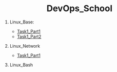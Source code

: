 <h1 align="center">DevOps_School</h1>

1. Linux_Base:
    - [Task1_Part1](Linux_Base/Task1_Part1/README.MD)
    - [Task1_Part2](Linux_Base/Task1_Part2/README.MD)


2. Linux_Network
    - [Task1_Part1](Linux_Network/Task1_Part1/README.MD)


3. Linux_Bash
